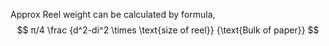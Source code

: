 Approx Reel weight can be calculated by formula,
$$  π/4 \frac {d^2-di^2 \times \text{size of reel}} {\text{Bulk of paper}}  $$
